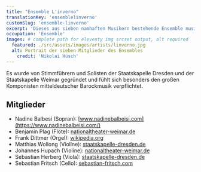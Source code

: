 ```yaml
---
title: "Ensemble L'inverno"
translationKey: 'ensemblelinverno'
customSlug: 'ensemble-linverno'
excerpt: 'Dieses aus sieben namhaften Musikern bestehende Ensemble musiziert in der Besetzung Streichquartett, Querflöte, Sopran und Orgel.'
occupation: 'Ensemble'
images: # complete path for eleventy img srcset output, alt required
  featured: ./src/assets/images/artists/linverno.jpg
  alt: Portrait der sieben Mitglieder des Ensembles
	credit: 'Nikolai Hüsch'
---
```


Es wurde von Stimmführern und Solisten der Staatskapelle Dresden und der Staatskapelle Weimar gegründet und fühlt sich besonders den großen Komponisten mitteldeutscher Barockmusik verpflichtet.

## Mitglieder

- Nadine Balbesi (Sopran): [www.nadinebalbeisi.com](https://www.nadinebalbeisi.com/)
- Benjamin Plag (Flöte): [nationaltheater-weimar.de](https://www.nationaltheater-weimar.de/de/ueber-uns/ensemble-detail.php?PID=214)
- Frank Dittmer (Orgel): [wikipedia.org](https://de.wikipedia.org/wiki/Frank_Dittmer)
- Matthias Wollong (Violine): [staatskapelle-dresden.de](https://www.staatskapelle-dresden.de/staatskapelle/orchestermitglieder/anzeige/mw/matthias-wollong/)
- Johannes Hupach (Violine): [nationaltheater-weimar.de](https://www.nationaltheater-weimar.de/de/ueber-uns/ensemble-detail.php?PID=153)
- Sebastian Herberg (Viola): [staatskapelle-dresden.de](https://www.staatskapelle-dresden.de/staatskapelle/orchestermitglieder/anzeige/mw/sebastian-herberg/)
- Sebastian Fritsch (Cello): [sebastian-fritsch.com](https://www.sebastian-fritsch.com/en/)
